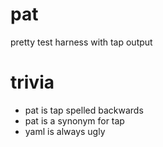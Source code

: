 # pat

pretty test harness with tap output

# trivia

* pat is tap spelled backwards
* pat is a synonym for tap
* yaml is always ugly
